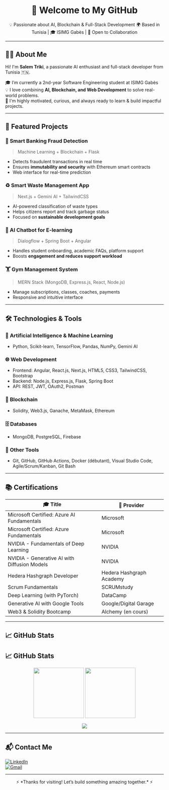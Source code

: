 <h1 align="center">👋 Welcome to My GitHub</h1>

<p align="center">
  💡 Passionate about AI, Blockchain & Full-Stack Development  
  🌍 Based in Tunisia | 🎓 ISIMG Gabès | 🤝 Open to Collaboration
</p>

---

## 👨‍💻 About Me

Hi! I'm **Salem Triki**, a passionate AI enthusiast and full-stack developer from Tunisia 🇹🇳.

🎓 I’m currently a 2nd-year Software Engineering student at ISIMG Gabès  
💡 I love combining **AI, Blockchain, and Web Development** to solve real-world problems.  
🚀 I'm highly motivated, curious, and always ready to learn & build impactful projects.

---

## 🚀 Featured Projects

### 🧠 Smart Banking Fraud Detection  
> Machine Learning + Blockchain + Flask  
- Detects fraudulent transactions in real time  
- Ensures **immutability and security** with Ethereum smart contracts  
- Web interface for real-time prediction

### ♻️ Smart Waste Management App  
> Next.js + Gemini AI + TailwindCSS  
- AI-powered classification of waste types  
- Helps citizens report and track garbage status  
- Focused on **sustainable development goals**

### 💬 AI Chatbot for E-learning  
> Dialogflow + Spring Boot + Angular  
- Handles student onboarding, academic FAQs, platform support  
- Boosts **engagement and reduces support workload**

### 🏋️ Gym Management System  
> MERN Stack (MongoDB, Express.js, React, Node.js)  
- Manage subscriptions, classes, coaches, payments  
- Responsive and intuitive interface

---

## 🛠️ Technologies & Tools

### 🧠 **Artificial Intelligence & Machine Learning**
- Python, Scikit-learn, TensorFlow, Pandas, NumPy, Gemini AI

### 🌐 **Web Development**
- Frontend: Angular, React.js, Next.js, HTML5, CSS3, TailwindCSS, Bootstrap
- Backend: Node.js, Express.js, Flask, Spring Boot
- API: REST, JWT, OAuth2, Postman

### 🧱 **Blockchain**
- Solidity, Web3.js, Ganache, MetaMask, Ethereum

### 🗄️ **Databases**
- MongoDB, PostgreSQL, Firebase

### 🧰 **Other Tools**
- Git, GitHub, GitHub Actions, Docker (débutant), Visual Studio Code, Agile/Scrum/Kanban, Git Bash

---

## 📚 Certifications

| 🎓 Title                                       | 📍 Provider                  |
|-----------------------------------------------|------------------------------|
| Microsoft Certified: Azure AI Fundamentals    | Microsoft                    |
| Microsoft Certified: Azure Fundamentals       | Microsoft                    |
| NVIDIA - Fundamentals of Deep Learning        | NVIDIA                       |
| NVIDIA - Generative AI with Diffusion Models  | NVIDIA                       |
| Hedera Hashgraph Developer                    | Hedera Hashgraph Academy     |
| Scrum Fundamentals                            | SCRUMstudy                   |
| Deep Learning (with PyTorch)                  | DataCamp                     |
| Generative AI with Google Tools               | Google/Digital Garage        |
| Web3 & Solidity Bootcamp                      | Alchemy (en cours)           |

---

## 📈 GitHub Stats

## 📈 GitHub Stats

<p align="center">
  <img src="https://github-readme-stats.vercel.app/api?username=salemtriki&show_icons=true&theme=radical" height="160" />
  <img src="https://github-readme-stats.vercel.app/api/top-langs/?username=salemtriki&layout=compact&theme=radical" height="160" />
</p>

<p align="center">
  <img src="https://img.shields.io/badge/Most%20Used-JavaScript-F7DF1E?style=for-the-badge&logo=javascript&logoColor=black">
</p>


---

## 📬 Contact Me

[![LinkedIn](https://img.shields.io/badge/Salem_Triki-0077B5?style=for-the-badge&logo=linkedin&logoColor=white)](https://www.linkedin.com/in/salem-triki-4133a5265/)  
[![Gmail](https://img.shields.io/badge/trikisalem6@gmail.com-D14836?style=for-the-badge&logo=gmail&logoColor=white)](mailto:trikisalem6@gmail.com)

---

<p align="center">⚡️ *Thanks for visiting! Let’s build something amazing together.* ⚡️</p>
